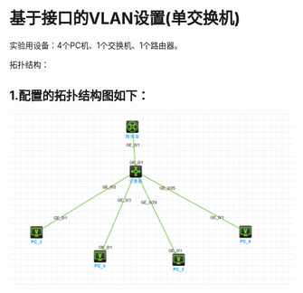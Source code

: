 # 基于接口的VLAN设置(单交换机)

实验用设备：4个PC机、1个交换机、1个路由器。

拓扑结构：

## 1.配置的拓扑结构图如下：

![网络图片](https://github.com/fengshengbanxia/fengshengbanxia.github.io/blob/main/images/图片1.png)


